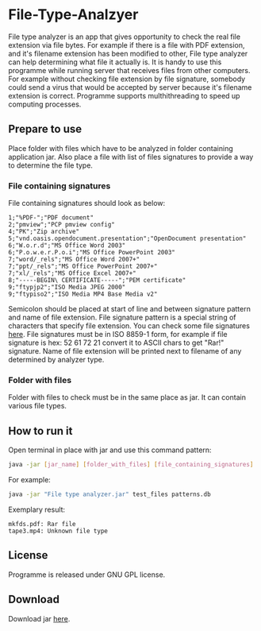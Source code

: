 # File-Type-Analzyer
File type analyzer is an app that gives opportunity to check the real file extension via file bytes. For example if there is a file with PDF extension, and it's filename extension has been modified to other, File type analyzer can help determining what file it actually is. It is handy to use this programme while running server that receives files from other computers. For example without checking file extension by file signature, somebody could send a virus that would be accepted by server because it's filename extension is correct. Programme supports multhithreading to speed up computing processes.

## Prepare to use
Place folder with files which have to be analyzed in folder containing application jar. Also place a file with list of files signatures to provide a way to determine the file type.
### File containing signatures
File containing signatures should look as below:
```code
1;"%PDF-";"PDF document"
2;"pmview";"PCP pmview config"
4;"PK";"Zip archive"
5;"vnd.oasis.opendocument.presentation";"OpenDocument presentation"
6;"W.o.r.d";"MS Office Word 2003"
6;"P.o.w.e.r.P.o.i";"MS Office PowerPoint 2003"
7;"word/_rels";"MS Office Word 2007+"
7;"ppt/_rels";"MS Office PowerPoint 2007+"
7;"xl/_rels";"MS Office Excel 2007+"
8;"-----BEGIN\ CERTIFICATE-----";"PEM certificate"
9;"ftypjp2";"ISO Media JPEG 2000"
9;"ftypiso2";"ISO Media MP4 Base Media v2"
```
Semicolon should be placed at start of line and between signature pattern and name of file extension. File signature pattern is a special string of characters that specify file extension. You can check some file signatures [here](https://en.wikipedia.org/wiki/List_of_file_signatures). File signatures must be in ISO 8859-1 form, for example if file signature is hex: 52 61 72 21 convert it to ASCII chars to get "Rar!" signature. Name of file extension will be printed next to filename of any determined by analyzer type. 

### Folder with files
Folder with files to check must be in the same place as jar. It can contain various file types.

## How to run it
Open terminal in place with jar and use this command pattern:
```bash
java -jar [jar_name] [folder_with_files] [file_containing_signatures]
```
For example:
```bash
java -jar "File type analyzer.jar" test_files patterns.db
```
Exemplary result:
```code
mkfds.pdf: Rar file
tape3.mp4: Unknown file type
```
## License
Programme is released under GNU GPL license.
## Download
Download jar [here](https://github.com/pawelwuuu/File-Type-Analzyer/releases/download/release/File.type.analyzer.jar).
